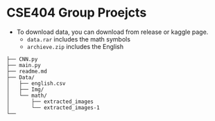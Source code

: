 # CSE404 Group Proejcts

- To download data, you can download from release or kaggle page.
    - `data.rar` includes the math symbols
    - `archieve.zip` includes the English

```
├── CNN.py
├── main.py
├── readme.md
├── Data/
│   ├── english.csv
│   ├── Img/
│   └── math/
│       ├── extracted_images
│       └── extracted_images-1
└── 
```

